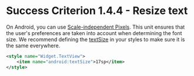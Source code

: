 # Success Criterion 1.4.4 - Resize text

On Android, you can use [Scale-independent Pixels](https://developer.android.com/guide/topics/resources/more-resources.html#Dimension). This unit ensures that the user's preferences are taken into account when determining the font size. We recommend defining the [textSize](https://developer.android.com/reference/android/widget/TextView#attr_android:textSize) in your styles to make sure it is the same everywhere.

```xml
<style name="Widget.TextView">
    <item name="android:textSize">17sp</item>
</style>
```
